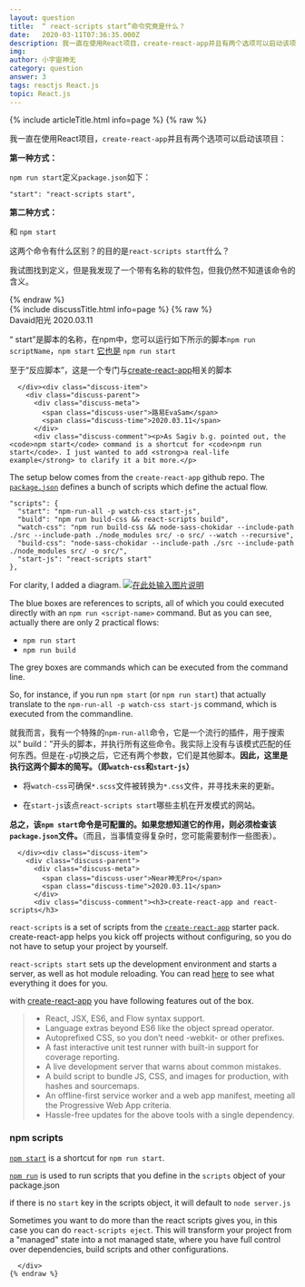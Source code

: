 ```yaml
---
layout: question
title:  “ react-scripts start”命令究竟是什么？
date:   2020-03-11T07:36:35.000Z
description: 我一直在使用React项目，create-react-app并且有两个选项可以启动该项目：第一种方式：npm run start定义package...
img: 
author: 小宇宙神无
category: question
answer: 3
tags: reactjs React.js
topic: React.js
---
```

<div class="article-root">
  <div class="article">
    {% include articleTitle.html info=page %}
    {% raw %}
    <div class="article-content"><p><font style="vertical-align: inherit;"><font style="vertical-align: inherit;">我一直在使用React项目，</font></font><code>create-react-app</code><font style="vertical-align: inherit;"><font style="vertical-align: inherit;">并且有两个选项可以启动该项目：</font></font></p>

<p><strong><font style="vertical-align: inherit;"><font style="vertical-align: inherit;">第一种方式：</font></font></strong></p>

<p><code>npm run start</code><font style="vertical-align: inherit;"><font style="vertical-align: inherit;">定义</font></font><code>package.json</code><font style="vertical-align: inherit;"><font style="vertical-align: inherit;">如下：</font></font></p>

<p><code>"start": "react-scripts start",</code> </p>

<p><strong><font style="vertical-align: inherit;"><font style="vertical-align: inherit;">第二种方式：</font></font></strong></p>

<p><font style="vertical-align: inherit;"><font style="vertical-align: inherit;">和 </font></font><code>npm start</code></p>

<p><font style="vertical-align: inherit;"><font style="vertical-align: inherit;">这两个命令有什么区别？</font><font style="vertical-align: inherit;">的目的是</font></font><code>react-scripts start</code><font style="vertical-align: inherit;"><font style="vertical-align: inherit;">什么？</font></font></p>

<p><font style="vertical-align: inherit;"><font style="vertical-align: inherit;">我试图找到定义，但是我发现了一个带有名称的软件包，但我仍然不知道该命令的含义。</font></font></p></div>
    {% endraw %}
  </div>

  <div class="discuss-wrapper">
    {% include discussTitle.html info=page %}
    {% raw %}
    <div class="discuss-item">
        <div class="discuss-parent">
          <div class="discuss-meta">
            <span class="discuss-user">Davaid阳光</span>
            <span class="discuss-time">2020.03.11</span>
          </div>
          <div class="discuss-comment"><p><font style="vertical-align: inherit;"><font style="vertical-align: inherit;">“ start”是脚本的名称，在npm中，您可以运行如下所示的脚本</font></font><code>npm run scriptName</code><font style="vertical-align: inherit;"><font style="vertical-align: inherit;">，</font></font><code>npm start</code> <a href="https://docs.npmjs.com/cli/start" rel="nofollow noreferrer"><font style="vertical-align: inherit;"><font style="vertical-align: inherit;">它也是</font></font></a> <code>npm run start</code></p>

<p><font style="vertical-align: inherit;"><font style="vertical-align: inherit;">至于“反应脚本”，这是一个专门与</font><a href="https://github.com/facebook/create-react-app/blob/master/package.json#L14" rel="nofollow noreferrer"><font style="vertical-align: inherit;">create-react-app</font></a><font style="vertical-align: inherit;">相关的脚本</font></font><a href="https://github.com/facebook/create-react-app/blob/master/package.json#L14" rel="nofollow noreferrer"><font style="vertical-align: inherit;"></font></a> </p></div>
        </div>
        
      </div><div class="discuss-item">
        <div class="discuss-parent">
          <div class="discuss-meta">
            <span class="discuss-user">路易EvaSam</span>
            <span class="discuss-time">2020.03.11</span>
          </div>
          <div class="discuss-comment"><p>As Sagiv b.g. pointed out, the <code>npm start</code> command is a shortcut for <code>npm run start</code>. I just wanted to add <strong>a real-life example</strong> to clarify it a bit more.</p>

<p>The setup below comes from the <code>create-react-app</code> github repo. The <a href="https://github.com/facebook/create-react-app/blob/master/package.json" rel="noreferrer"><code>package.json</code></a> defines a bunch of scripts which define the actual flow.</p>

<pre><code>"scripts": {<font></font>
  "start": "npm-run-all -p watch-css start-js",<font></font>
  "build": "npm run build-css &amp;&amp; react-scripts build",<font></font>
  "watch-css": "npm run build-css &amp;&amp; node-sass-chokidar --include-path ./src --include-path ./node_modules src/ -o src/ --watch --recursive",<font></font>
  "build-css": "node-sass-chokidar --include-path ./src --include-path ./node_modules src/ -o src/",<font></font>
  "start-js": "react-scripts start"<font></font>
},<font></font>
</code></pre>

<p>For clarity, I added a diagram. 
<a href="https://i.stack.imgur.com/AgqTe.png" rel="noreferrer"><img src="https://i.stack.imgur.com/AgqTe.png" alt="在此处输入图片说明"></a></p>

<p>The blue boxes are references to scripts, all of which you could executed directly with an <code>npm run &lt;script-name&gt;</code> command. But as you can see, actually there are only 2 practical flows:</p>

<ul>
<li><code>npm run start</code> </li>
<li><code>npm run build</code></li>
</ul>

<p>The grey boxes are commands which can be executed from the command line.</p>

<p>So, for instance, if you run <code>npm start</code> (or <code>npm run start</code>) that actually translate to the <code>npm-run-all -p watch-css start-js</code> command, which is executed from the commandline.</p>

<p><font style="vertical-align: inherit;"><font style="vertical-align: inherit;">就我而言，我有一个特殊的</font></font><code>npm-run-all</code><font style="vertical-align: inherit;"><font style="vertical-align: inherit;">命令，它是一个流行的插件，用于搜索以“ build：”开头的脚本，并执行所有这些命令。</font><font style="vertical-align: inherit;">我实际上没有与该模式匹配的任何东西。</font><font style="vertical-align: inherit;">但是在</font></font><code>-p</code><font style="vertical-align: inherit;"><font style="vertical-align: inherit;">切换</font><font style="vertical-align: inherit;">之后，它还有两个参数</font><font style="vertical-align: inherit;">，它们是其他脚本。</font></font><strong><font style="vertical-align: inherit;"><font style="vertical-align: inherit;">因此，这里是执行这两个脚本的简写。</font><font style="vertical-align: inherit;">（即</font></font><code>watch-css</code><font style="vertical-align: inherit;"><font style="vertical-align: inherit;">和</font></font><code>start-js</code><font style="vertical-align: inherit;"><font style="vertical-align: inherit;">）</font></font></strong></p>

<ul>
<li><p><font style="vertical-align: inherit;"><font style="vertical-align: inherit;">将</font></font><code>watch-css</code><font style="vertical-align: inherit;"><font style="vertical-align: inherit;">可确保</font></font><code>*.scss</code><font style="vertical-align: inherit;"><font style="vertical-align: inherit;">文件被转换为</font></font><code>*.css</code><font style="vertical-align: inherit;"><font style="vertical-align: inherit;">文件，并寻找未来的更新。</font></font></p></li>
<li><p><font style="vertical-align: inherit;"><font style="vertical-align: inherit;">在</font></font><code>start-js</code><font style="vertical-align: inherit;"><font style="vertical-align: inherit;">该点</font></font><code>react-scripts start</code><font style="vertical-align: inherit;"><font style="vertical-align: inherit;">哪些主机在开发模式的网站。</font></font></p></li>
</ul>

<p><strong><font style="vertical-align: inherit;"><font style="vertical-align: inherit;">总之，该</font></font><code>npm start</code><font style="vertical-align: inherit;"><font style="vertical-align: inherit;">命令是可配置的。</font><font style="vertical-align: inherit;">如果您想知道它的作用，则必须检查该</font></font><code>package.json</code><font style="vertical-align: inherit;"><font style="vertical-align: inherit;">文件。</font></font></strong><font style="vertical-align: inherit;"><font style="vertical-align: inherit;">（而且，当事情变得复杂时，您可能需要制作一些图表）。</font></font></p></div>
        </div>
        
      </div><div class="discuss-item">
        <div class="discuss-parent">
          <div class="discuss-meta">
            <span class="discuss-user">Near神无Pro</span>
            <span class="discuss-time">2020.03.11</span>
          </div>
          <div class="discuss-comment"><h3>create-react-app and react-scripts</h3>

<p><code>react-scripts</code> is a set of scripts from the <a href="https://github.com/facebook/create-react-app" rel="noreferrer"><code>create-react-app</code></a> starter pack. create-react-app helps you kick off projects without configuring, so you do not have to setup your project by yourself. </p>

<p><code>react-scripts start</code> sets up the development environment and starts a server, as well as hot module reloading. You can read <a href="https://github.com/facebook/create-react-app#whats-included" rel="noreferrer">here</a> to see what everything it does for you. </p>

<p>with <a href="https://github.com/facebook/create-react-app" rel="noreferrer">create-react-app</a> you have following features out of the box.</p>

<blockquote>
  <ul>
  <li>React, JSX, ES6, and Flow syntax support.</li>
  <li>Language extras beyond ES6 like the object spread operator.</li>
  <li>Autoprefixed CSS, so you don’t need -webkit- or other prefixes.</li>
  <li>A fast interactive unit test runner with built-in support for coverage reporting.</li>
  <li>A live development server that warns about common mistakes.</li>
  <li>A build script to bundle JS, CSS, and images for production, with hashes and sourcemaps.</li>
  <li>An offline-first service worker and a web app manifest, meeting all the Progressive Web App criteria.</li>
  <li>Hassle-free updates for the above tools with a single dependency.</li>
  </ul>
</blockquote>

<h3>npm scripts</h3>

<p><a href="https://docs.npmjs.com/cli/start" rel="noreferrer"><code>npm start</code></a> is a shortcut for <code>npm run start</code>.</p>

<p><a href="https://docs.npmjs.com/cli/run-script" rel="noreferrer"><code>npm run</code></a> is used to run scripts that you define in the <code>scripts</code> object of your package.json</p>

<p>if there is no <code>start</code> key in the scripts object, it will default to <code>node server.js</code></p>

<p>Sometimes you want to do more than the react scripts gives you, in this case you can do <code>react-scripts eject</code>. This will transform your project from a "managed" state into a not managed state, where you have full control over dependencies, build scripts and other configurations.</p></div>
        </div>
        
      </div>
    {% endraw %}
  </div>
<div>
